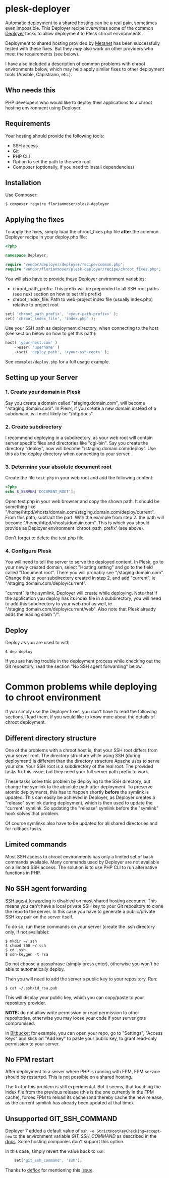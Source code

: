 # plesk-deployer
Automatic deployment to a shared hosting can be a real pain, sometimes even impossible. This Deployer recipe overwrites some of the common [Deployer](https://deployer.org/) tasks to allow deployment to Plesk chroot environments.

Deployment to shared hosting provided by [Metanet](https://www.metanet.ch/) has been successfully tested with these fixes. But they *may* also work on other providers who meet the requirements (see below).

I have also included a description of common problems with chroot environments below, which may help apply similar fixes to other deployment tools (Ansible, Capistrano, etc.).

## Who needs this
PHP developers who would like to deploy their applications to a chroot hosting environment using Deployer.

## Requirements
Your hosting should provide the following tools:

- SSH access
- Git
- PHP CLI
- Option to set the path to the web root
- Composer (optionally, if you need to install dependencies)

## Installation
Use Composer:

````
$ composer require florianmoser/plesk-deployer
````

## Applying the fixes
To apply the fixes, simply load the chroot_fixes.php file **after** the common Deployer recipe in your deploy.php file:

````php
<?php

namespace Deployer;

require 'vendor/deployer/deployer/recipe/common.php';
require 'vendor/florianmoser/plesk-deployer/recipe/chroot_fixes.php';
````

You will also have to provide these Deployer environment variables:

- chroot_path_prefix: This prefix will be prepended to all SSH root paths (see next section on how to set this prefix)
- chroot_index_file: Path to web-project index file (usually index.php) relative to project root

````php
set( 'chroot_path_prefix', '<your-path-prefix>' );
set( 'chroot_index_file', 'index.php' );

````

Use your SSH path as deployment directory, when connecting to the host (see section below on how to get this path):

````php
host( 'your-host.com' )
    ->user( 'username' )
    ->set( 'deploy_path', '<your-ssh-root>' );
````

See `examples/deploy.php` for a full usage example.

## Setting up your Server
### 1. Create your domain in Plesk
Say you create a domain called "staging.domain.com", <your-ssh-root> will become "/staging.domain.com". In Plesk, if you create a new domain instead of a subdomain, <your-ssh-root> will most likely be "/httpdocs".

### 2. Create subdirectory
I recommend deploying in a subdirectory, as your web root will contain server specific files and directories like "cgi-bin". Say you create the directory "deploy", now <your-ssh-root> will become "/staging.domain.com/deploy". Use this as the deploy directory when connecting to your server.

### 3. Determine your absolute document root
Create the file `test.php` in your web root and add the following content:
````php
<?php
echo $_SERVER['DOCUMENT_ROOT'];
````
Open test.php in your web browser and copy the shown path. It should be something like "/home/httpd/vhosts/domain.com/staging.domain.com/deploy/current". From this path, subtract the <your-ssh-root> part. With the example from step 2. the path will become "/home/httpd/vhosts/domain.com". This is <your-path-prefix> which you should provide as Deployer environment 'chroot_path_prefix' (see above).

Don't forget to delete the test.php file.

### 4. Configure Plesk
You will need to tell the server to serve the deployed content. In Plesk, go to your newly created domain, select "Hosting setting" and go to the field called "Document root". There you will probably see "/staging.domain.com". Change this to your subdirectory created in step 2, and add "current", ie "/staging.domain.com/deploy/current".

"current" is the symlink, Deployer will create while deploying. Note that if the application you deploy has its index file in a subdirectory, you will need to add this subdirectory to your web root as well, ie "/staging.domain.com/deploy/current/web". Also note that Plesk already adds the leading slash "/".

## Deploy
Deploy as you are used to with

````
$ dep deploy
````

If you are having trouble in the deployment process while checking out the Git repository, read the section "No SSH agent forwarding" below.

# Common problems while deploying to chroot environment
If you simply use the Deployer fixes, you don't have to read the following sections. Read them, if you would like to know more about the details of chroot deployment.

## Different directory structure
One of the problems with a chroot host is, that your SSH root differs from your server root. The directory structure while using SSH (during deployment) is different than the directory structure Apache uses to serve your site. Your SSH root is a subdirectory of the real root. The provided tasks fix this issue, but they need your full server path prefix to work.

These tasks solve this problem by deploying to the SSH directory, but change the symlink to the absolute path after deployment. To preserve atomic deployments, this has to happen shortly **before** the symlink is updated. This can easily be achieved in Deployer, as Deployer creates a "release" symlink during deployment, which is then used to update the "current" symlink. So updating the "release" symlink before the "symlink" hook solves that problem.

Of course symlinks also have to be updated for all shared directories and for rollback tasks.

## Limited commands
Most SSH access to chroot environments has only a limited set of bash commands available. Many commands used by Deployer are not available on a limited SSH access. The solution is to use PHP CLI to run alternative functions in PHP.

## No SSH agent forwarding
[SSH agent forwarding](https://developer.github.com/v3/guides/using-ssh-agent-forwarding/) is disabled on most shared hosting accounts. This means you can't have a local private SSH key to your Git repository to clone the repo to the server. In this case you have to generate a public/private SSH key pair on the server itself.

To do so, run these commands on your server (create the .ssh directory only, if not available):

````
$ mkdir ~/.ssh
$ chmod 700 ~/.ssh
$ cd .ssh
$ ssh-keygen -t rsa
````

Do not choose a passphrase (simply press enter), otherwise you won't be able to automatically deploy.

Then you will need to add the server's public key to your repository. Run:

````
$ cat ~/.ssh/id_rsa.pub
````

This will display your public key, which you can copy/paste to your repository provider.

**NOTE:** do not allow write permission or read permission to other repositories, otherwise you may loose your code if your server gets compromised.

In [Bitbucket](https://bitbucket.org/) for example, you can open your repo, go to "Settings", "Access Keys" and klick on "Add key" to paste your public key, to grant read-only permission to your server. 

## No FPM restart
After deployment to a server where PHP is running with FPM, FPM service should be restarted. This is not possible on a shared hosting.

The fix for this problem is still experimental. But it seems, that touching the index file from the previous release (this is the one currently in the FPM cache), forces FPM to reload its cache (and thereby cache the new release, as the current symlink has already been updated at that time).

## Unsupported GIT_SSH_COMMAND
Deployer 7 added a default value of `ssh -o StrictHostKeyChecking=accept-new` to the environment variable *GIT_SSH_COMMAND* as described in the [docs](https://deployer.org/docs/7.x/recipe/deploy/update_code#git_ssh_command). Some hosting companies don't support this option.

In this case, simply revert the value back to `ssh`:

````php
    set('git_ssh_command', 'ssh');
````

Thanks to [deflox](https://github.com/deflox) for mentioning this [issue](https://github.com/FlorianMoser/plesk-deployer/issues/3).
